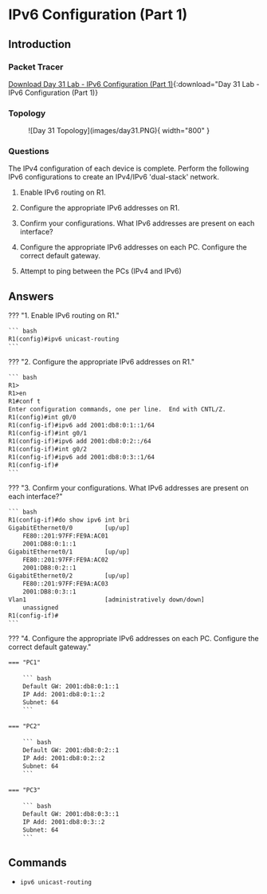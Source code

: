 # IPv6 Configuration (Part 1)

## Introduction

### Packet Tracer

[Download Day 31 Lab - IPv6 Configuration (Part 1)](/JITL/Day%2031%20Lab%20-%20IPv6%20Configuration%20(Part%201).pkt){:download="Day 31 Lab - IPv6 Configuration (Part 1)}

### Topology

<figure markdown>
  ![Day 31 Topology](images/day31.PNG){ width="800" }
  <figcaption></figcaption>
</figure>

### Questions

The IPv4 configuration of each device is complete.
Perform the following IPv6 configurations to create an 
IPv4/IPv6 'dual-stack' network.

1. Enable IPv6 routing on R1.

2. Configure the appropriate IPv6 addresses on R1.

3. Confirm your configurations. What IPv6 addresses are present on each interface?

4. Configure the appropriate IPv6 addresses on each PC. Configure the correct default gateway.

5. Attempt to ping between the PCs (IPv4 and IPv6)

## Answers


??? "1. Enable IPv6 routing on R1."

    ``` bash
    R1(config)#ipv6 unicast-routing 
    ```


??? "2. Configure the appropriate IPv6 addresses on R1."

    ``` bash
    R1>
    R1>en
    R1#conf t
    Enter configuration commands, one per line.  End with CNTL/Z.
    R1(config)#int g0/0
    R1(config-if)#ipv6 add 2001:db8:0:1::1/64
    R1(config-if)#int g0/1
    R1(config-if)#ipv6 add 2001:db8:0:2::/64
    R1(config-if)#int g0/2
    R1(config-if)#ipv6 add 2001:db8:0:3::1/64
    R1(config-if)#
    ```
??? "3. Confirm your configurations. What IPv6 addresses are present on each interface?"

    ``` bash
    R1(config-if)#do show ipv6 int bri
    GigabitEthernet0/0         [up/up]
        FE80::201:97FF:FE9A:AC01
        2001:DB8:0:1::1
    GigabitEthernet0/1         [up/up]
        FE80::201:97FF:FE9A:AC02
        2001:DB8:0:2::1
    GigabitEthernet0/2         [up/up]
        FE80::201:97FF:FE9A:AC03
        2001:DB8:0:3::1
    Vlan1                      [administratively down/down]
        unassigned
    R1(config-if)#
    ```

??? "4. Configure the appropriate IPv6 addresses on each PC. Configure the correct default gateway."

    === "PC1"

        ``` bash
        Default GW: 2001:db8:0:1::1
        IP Add: 2001:db8:0:1::2
        Subnet: 64
        ```

    === "PC2"

        ``` bash
        Default GW: 2001:db8:0:2::1
        IP Add: 2001:db8:0:2::2
        Subnet: 64
        ```

    === "PC3"

        ``` bash
        Default GW: 2001:db8:0:3::1
        IP Add: 2001:db8:0:3::2
        Subnet: 64
        ```

## Commands

* `ipv6 unicast-routing `

  
